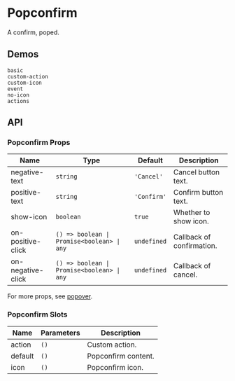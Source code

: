 # Popconfirm

A confirm, poped.

## Demos

```demo
basic
custom-action
custom-icon
event
no-icon
actions
```

## API

### Popconfirm Props

| Name | Type | Default | Description |
| --- | --- | --- | --- |
| negative-text | `string` | `'Cancel'` | Cancel button text. |
| positive-text | `string` | `'Confirm'` | Confirm button text. |
| show-icon | `boolean` | `true` | Whether to show icon. |
| on-positive-click | `() => boolean \| Promise<boolean> \| any` | `undefined` | Callback of confirmation. |
| on-negative-click | `() => boolean \| Promise<boolean> \| any` | `undefined` | Callback of cancel. |

For more props, see [popover](popover#Props).

### Popconfirm Slots

| Name    | Parameters | Description         |
| ------- | ---------- | ------------------- |
| action  | `()`       | Custom action.      |
| default | `()`       | Popconfirm content. |
| icon    | `()`       | Popconfirm icon.    |
